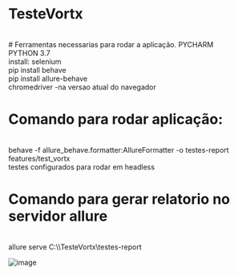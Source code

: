 # TesteVortx

<br>
# Ferramentas necessarias para rodar a aplicação.
PYCHARM
<br>
PYTHON 3.7
<br>
install: selenium
<br>
pip install behave
<br>
pip install allure-behave
<br>
chromedriver -na versao atual do navegador

# Comando para rodar aplicação:
<br>
behave -f allure_behave.formatter:AllureFormatter -o testes-report features/test_vortx
<br>
testes configurados para rodar em headless

# Comando para gerar relatorio no servidor allure
<br>
allure serve C:\\TesteVortx\testes-report
<br>

![image](https://user-images.githubusercontent.com/83729219/118436321-04c19d00-b6b7-11eb-93be-c0582f719112.png)
